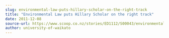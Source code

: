 ```yaml
---
slug: environmental-law-puts-hillary-scholar-on-the-right-track
title: "Environmental Law puts Hillary Scholar on the right track"
date: 2011-12-08
source-url: https://www.scoop.co.nz/stories/ED1112/S00043/environmental-law-puts-hillary-scholar-on-the-right-track.htm
author: university-of-waikato
---
```

